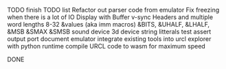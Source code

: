 TODO
finish TODO list
Refactor out parser code from emulator
Fix freezing when there is a lot of IO
Display with Buffer
v-sync
Headers and multiple word lengths 8-32
&values (aka imm macros) &BITS, &UHALF, &LHALF, &MSB &SMAX &SMSB
sound device
3d device
string litterals
test assert output port
document emulator
integrate existing tools into urcl explorer with python runtime
compile URCL code to wasm for maximum speed

DONE
